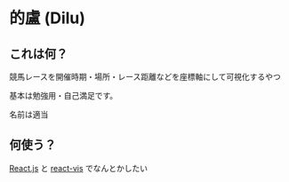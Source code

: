 # 的盧 (Dilu) 

## これは何？
競馬レースを開催時期・場所・レース距離などを座標軸にして可視化するやつ

基本は勉強用・自己満足です。

名前は適当

## 何使う？
[React.js](https://ja.reactjs.org) と [react-vis](https://github.com/uber/react-vis) でなんとかしたい
